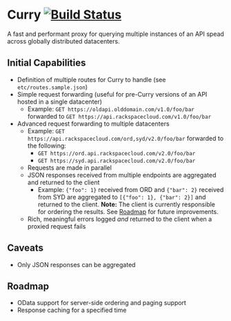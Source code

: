Curry [![Build Status](https://jenkins.drivesrvr-dev.com/job/curry-master/badge/icon)](https://jenkins.drivesrvr-dev.com/job/curry-master/)
=====
A fast and performant proxy for querying multiple instances of an API spead across globally distributed datacenters.

Initial Capabilities
--------------------
- Definition of multiple routes for Curry to handle (see `etc/routes.sample.json`)
- Simple request forwarding (useful for pre-Curry versions of an API hosted in a single datacenter)
	- Example: `GET https://oldapi.olddomain.com/v1.0/foo/bar` forwarded to `GET https://api.rackspacecloud.com/v1.0/foo/bar`
- Advanced request forwarding to multiple datacenters
	- Example: `GET https://api.rackspacecloud.com/ord,syd/v2.0/foo/bar` forwarded to the following:
		- `GET https://ord.api.rackspacecloud.com/v2.0/foo/bar`
		- `GET https://syd.api.rackspacecloud.com/v2.0/foo/bar`
	- Requests are made in parallel
	- JSON responses received from multiple endpoints are aggregated and returned to the client
		- Example: `{"foo": 1}` received from ORD and `{"bar": 2}` received from SYD are aggregated to `[{"foo": 1}, {"bar": 2}]` and returned to the client. **Note:** The client is currently responsible for ordering the results. See [Roadmap](#roadmap) for future improvements.
	- Rich, meaningful errors logged *and* returned to the client when a proxied request fails

Caveats
-------
- Only JSON responses can be aggregated

<a id="roadmap"></a>Roadmap
-------
- OData support for server-side ordering and paging support
- Response caching for a specified time
